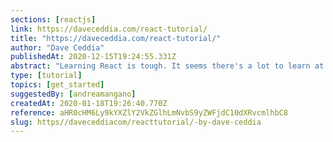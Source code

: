 ```yaml
---
sections: [reactjs]
link: https://daveceddia.com/react-tutorial/
title: "https://daveceddia.com/react-tutorial/"
author: "Dave Ceddia"
publishedAt: 2020-12-15T19:24:55.331Z
abstract: "Learning React is tough. It seems there's a lot to learn at once. You might even think that 'learning React' means that you have to also learn about Redux, Webpack, React Router, CSS in JS, and a pile of other stuff. This article is designed for total beginners to React, as well as folks who've tried to learn in the past but have had a tough time. I think I can help you figure this out.  Here's what we'll cover: What React is and why it's worth learning, How to get something on the page with components and JSX, Passing data to components with props, Making things interactive with state and hooks, Calling an API with useEffect Deploying a standalone React app."
type: [tutorial]
topics: [get_started]
suggestedBy: [andreamangano]
createdAt: 2020-01-18T19:26:40.770Z
reference: aHR0cHM6Ly9kYXZlY2VkZGlhLmNvbS9yZWFjdC10dXRvcmlhbC8
slug: https//daveceddiacom/reacttutorial/-by-dave-ceddia
---
```

